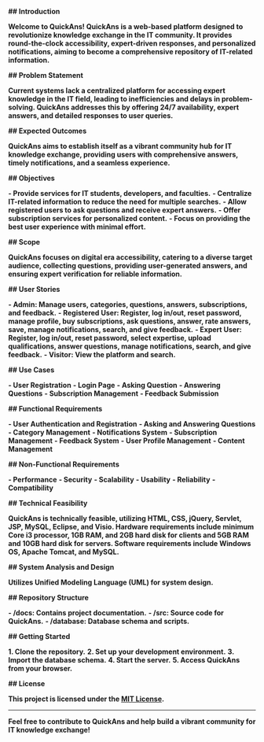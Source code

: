 **## Introduction**

**Welcome to QuickAns! QuickAns is a web-based platform designed to revolutionize knowledge exchange in the IT community. It provides round-the-clock accessibility, expert-driven responses, and personalized notifications, aiming to become a comprehensive repository of IT-related information.**

**## Problem Statement**

**Current systems lack a centralized platform for accessing expert knowledge in the IT field, leading to inefficiencies and delays in problem-solving. QuickAns addresses this by offering 24/7 availability, expert answers, and detailed responses to user queries.**

**## Expected Outcomes**

**QuickAns aims to establish itself as a vibrant community hub for IT knowledge exchange, providing users with comprehensive answers, timely notifications, and a seamless experience.**

**## Objectives**

**- Provide services for IT students, developers, and faculties.**
**- Centralize IT-related information to reduce the need for multiple searches.**
**- Allow registered users to ask questions and receive expert answers.**
**- Offer subscription services for personalized content.**
**- Focus on providing the best user experience with minimal effort.**

**## Scope**

**QuickAns focuses on digital era accessibility, catering to a diverse target audience, collecting questions, providing user-generated answers, and ensuring expert verification for reliable information.**

**## User Stories**

**- **Admin**: Manage users, categories, questions, answers, subscriptions, and feedback.**
**- **Registered User**: Register, log in/out, reset password, manage profile, buy subscriptions, ask questions, answer, rate answers, save, manage notifications, search, and give feedback.**
**- **Expert User**: Register, log in/out, reset password, select expertise, upload qualifications, answer questions, manage notifications, search, and give feedback.**
**- **Visitor**: View the platform and search.**

**## Use Cases**

**- User Registration**
**- Login Page**
**- Asking Question**
**- Answering Questions**
**- Subscription Management**
**- Feedback Submission**

**## Functional Requirements**

**- User Authentication and Registration**
**- Asking and Answering Questions**
**- Category Management**
**- Notifications System**
**- Subscription Management**
**- Feedback System**
**- User Profile Management**
**- Content Management**

**## Non-Functional Requirements**

**- Performance**
**- Security**
**- Scalability**
**- Usability**
**- Reliability**
**- Compatibility**

**## Technical Feasibility**

**QuickAns is technically feasible, utilizing HTML, CSS, jQuery, Servlet, JSP, MySQL, Eclipse, and Visio. Hardware requirements include minimum Core i3 processor, 1GB RAM, and 2GB hard disk for clients and 5GB RAM and 10GB hard disk for servers. Software requirements include Windows OS, Apache Tomcat, and MySQL.**

**## System Analysis and Design**

**Utilizes Unified Modeling Language (UML) for system design.**

**## Repository Structure**

**- **/docs**: Contains project documentation.**
**- **/src**: Source code for QuickAns.**
**- **/database**: Database schema and scripts.**

**## Getting Started**

**1. Clone the repository.**
**2. Set up your development environment.**
**3. Import the database schema.**
**4. Start the server.**
**5. Access QuickAns from your browser.**

**## License**

**This project is licensed under the [MIT License](LICENSE).**

---

**Feel free to contribute to QuickAns and help build a vibrant community for IT knowledge exchange!**
